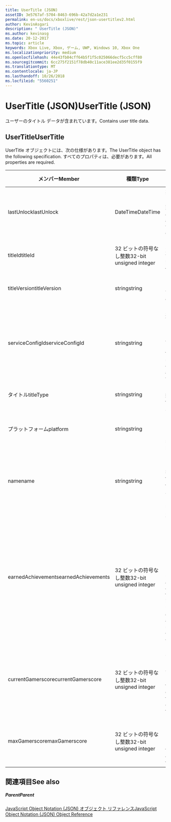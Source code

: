 ```yaml
---
title: UserTitle (JSON)
assetID: 3e5767af-5704-8463-696b-42a7d2a1e231
permalink: en-us/docs/xboxlive/rest/json-usertitlev2.html
author: KevinAsgari
description: " UserTitle (JSON)"
ms.author: kevinasg
ms.date: 20-12-2017
ms.topic: article
keywords: Xbox Live, Xbox, ゲーム, UWP, Windows 10, Xbox One
ms.localizationpriority: medium
ms.openlocfilehash: 44e43fb04cff64b5f1f5c025066decf5cc5cff80
ms.sourcegitcommit: 6cc275f2151f78db40c11ace381ee2d35f0155f9
ms.translationtype: MT
ms.contentlocale: ja-JP
ms.lasthandoff: 10/26/2018
ms.locfileid: "5560251"
---
```

# <a name="usertitle-json"></a><span data-ttu-id="78d82-104">UserTitle (JSON)</span><span class="sxs-lookup"><span data-stu-id="78d82-104">UserTitle (JSON)</span></span>
<span data-ttu-id="78d82-105">ユーザーのタイトル データが含まれています。</span><span class="sxs-lookup"><span data-stu-id="78d82-105">Contains user title data.</span></span> 
<a id="ID4EN"></a>

 
## <a name="usertitle"></a><span data-ttu-id="78d82-106">UserTitle</span><span class="sxs-lookup"><span data-stu-id="78d82-106">UserTitle</span></span>
 
<span data-ttu-id="78d82-107">UserTitle オブジェクトには、次の仕様があります。</span><span class="sxs-lookup"><span data-stu-id="78d82-107">The UserTitle object has the following specification.</span></span> <span data-ttu-id="78d82-108">すべてのプロパティは、必要があります。</span><span class="sxs-lookup"><span data-stu-id="78d82-108">All properties are required.</span></span>
 
| <span data-ttu-id="78d82-109">メンバー</span><span class="sxs-lookup"><span data-stu-id="78d82-109">Member</span></span>| <span data-ttu-id="78d82-110">種類</span><span class="sxs-lookup"><span data-stu-id="78d82-110">Type</span></span>| <span data-ttu-id="78d82-111">説明</span><span class="sxs-lookup"><span data-stu-id="78d82-111">Description</span></span>| 
| --- | --- | --- | 
| <span data-ttu-id="78d82-112">lastUnlock</span><span class="sxs-lookup"><span data-stu-id="78d82-112">lastUnlock</span></span>| <span data-ttu-id="78d82-113">DateTime</span><span class="sxs-lookup"><span data-stu-id="78d82-113">DateTime</span></span>| <span data-ttu-id="78d82-114">実績を獲得した最後の時刻。</span><span class="sxs-lookup"><span data-stu-id="78d82-114">The time an achievement was last earned.</span></span>| 
| <span data-ttu-id="78d82-115">titleId</span><span class="sxs-lookup"><span data-stu-id="78d82-115">titleId</span></span>| <span data-ttu-id="78d82-116">32 ビットの符号なし整数</span><span class="sxs-lookup"><span data-stu-id="78d82-116">32-bit unsigned integer</span></span>| <span data-ttu-id="78d82-117">タイトルの一意の識別子。</span><span class="sxs-lookup"><span data-stu-id="78d82-117">The unique identifier for the title.</span></span>| 
| <span data-ttu-id="78d82-118">titleVersion</span><span class="sxs-lookup"><span data-stu-id="78d82-118">titleVersion</span></span>| <span data-ttu-id="78d82-119">string</span><span class="sxs-lookup"><span data-stu-id="78d82-119">string</span></span>| <span data-ttu-id="78d82-120">タイトルのバージョン。</span><span class="sxs-lookup"><span data-stu-id="78d82-120">The version of the title.</span></span>| 
| <span data-ttu-id="78d82-121">serviceConfigId</span><span class="sxs-lookup"><span data-stu-id="78d82-121">serviceConfigId</span></span>| <span data-ttu-id="78d82-122">string</span><span class="sxs-lookup"><span data-stu-id="78d82-122">string</span></span>| <span data-ttu-id="78d82-123">タイトルに関連付けられているプライマリ サービス構成のセットの ID です。</span><span class="sxs-lookup"><span data-stu-id="78d82-123">ID of the primary service config set associated with the title.</span></span>| 
| <span data-ttu-id="78d82-124">タイトル</span><span class="sxs-lookup"><span data-stu-id="78d82-124">titleType</span></span>| <span data-ttu-id="78d82-125">string</span><span class="sxs-lookup"><span data-stu-id="78d82-125">string</span></span>| <span data-ttu-id="78d82-126">タイトルの種類。</span><span class="sxs-lookup"><span data-stu-id="78d82-126">The title type.</span></span>| 
| <span data-ttu-id="78d82-127">プラットフォーム</span><span class="sxs-lookup"><span data-stu-id="78d82-127">platform</span></span>| <span data-ttu-id="78d82-128">string</span><span class="sxs-lookup"><span data-stu-id="78d82-128">string</span></span>| <span data-ttu-id="78d82-129">サポートされているプラットフォームです。</span><span class="sxs-lookup"><span data-stu-id="78d82-129">The supported platform.</span></span>| 
| <span data-ttu-id="78d82-130">name</span><span class="sxs-lookup"><span data-stu-id="78d82-130">name</span></span>| <span data-ttu-id="78d82-131">string</span><span class="sxs-lookup"><span data-stu-id="78d82-131">string</span></span>| <span data-ttu-id="78d82-132">このタイトルのテキストの名前。</span><span class="sxs-lookup"><span data-stu-id="78d82-132">The text name of this title.</span></span> <span data-ttu-id="78d82-133">最大長 22 です。</span><span class="sxs-lookup"><span data-stu-id="78d82-133">Maximum length 22.</span></span>| 
| <span data-ttu-id="78d82-134">earnedAchievements</span><span class="sxs-lookup"><span data-stu-id="78d82-134">earnedAchievements</span></span>| <span data-ttu-id="78d82-135">32 ビットの符号なし整数</span><span class="sxs-lookup"><span data-stu-id="78d82-135">32-bit unsigned integer</span></span>| <span data-ttu-id="78d82-136">実績の数は、ロック解除した実績を含む、タイトルの獲得し、チャレンジを正常に完了しました。</span><span class="sxs-lookup"><span data-stu-id="78d82-136">The number of achievements earned for the title, including unlocked achievements and successfully completed challenges.</span></span>| 
| <span data-ttu-id="78d82-137">currentGamerscore</span><span class="sxs-lookup"><span data-stu-id="78d82-137">currentGamerscore</span></span>| <span data-ttu-id="78d82-138">32 ビットの符号なし整数</span><span class="sxs-lookup"><span data-stu-id="78d82-138">32-bit unsigned integer</span></span>| <span data-ttu-id="78d82-139">このユーザーがこのタイトルでの原因の合計ゲーマー スコア。</span><span class="sxs-lookup"><span data-stu-id="78d82-139">The total gamerscore this user has earned in this title.</span></span>| 
| <span data-ttu-id="78d82-140">maxGamerscore</span><span class="sxs-lookup"><span data-stu-id="78d82-140">maxGamerscore</span></span>| <span data-ttu-id="78d82-141">32 ビットの符号なし整数</span><span class="sxs-lookup"><span data-stu-id="78d82-141">32-bit unsigned integer</span></span>| <span data-ttu-id="78d82-142">このタイトルの合計の可能なゲーマー スコア。</span><span class="sxs-lookup"><span data-stu-id="78d82-142">The total possible gamerscore for this title.</span></span>| 
  
<a id="ID4EFE"></a>

 
## <a name="see-also"></a><span data-ttu-id="78d82-143">関連項目</span><span class="sxs-lookup"><span data-stu-id="78d82-143">See also</span></span>
 
<a id="ID4EHE"></a>

 
##### <a name="parent"></a><span data-ttu-id="78d82-144">Parent</span><span class="sxs-lookup"><span data-stu-id="78d82-144">Parent</span></span> 

[<span data-ttu-id="78d82-145">JavaScript Object Notation (JSON) オブジェクト リファレンス</span><span class="sxs-lookup"><span data-stu-id="78d82-145">JavaScript Object Notation (JSON) Object Reference</span></span>](atoc-xboxlivews-reference-json.md)

   